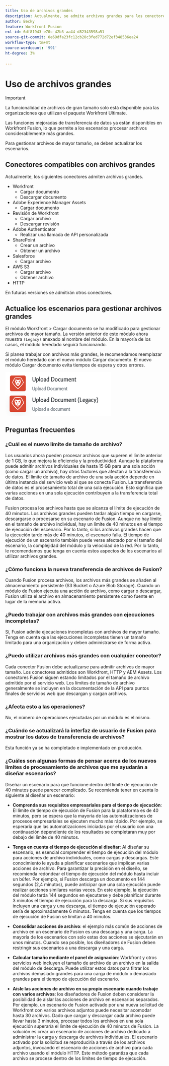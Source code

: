 ```yaml
---
title: Uso de archivos grandes
description: Actualmente, se admite archivos grandes para los conectores Workfront y HTTP.
author: Becky
feature: Workfront Fusion
exl-id: 6df81943-e70c-42b3-aa44-d82343598a51
source-git-commit: 0e69dfa23fc12cb20c3fed772d72ef348536ea24
workflow-type: tm+mt
source-wordcount: '991'
ht-degree: 3%

---
```


# Uso de archivos grandes

>[!IMPORTANT]
>
>La funcionalidad de archivos de gran tamaño solo está disponible para las organizaciones que utilizan el paquete Workfront Ultimate.

Las funciones mejoradas de transferencia de datos ya están disponibles en Workfront Fusion, lo que permite a los escenarios procesar archivos considerablemente más grandes.

Para gestionar archivos de mayor tamaño, se deben actualizar los escenarios.

## Conectores compatibles con archivos grandes

Actualmente, los siguientes conectores admiten archivos grandes.

* Workfront
   * Cargar documento
   * Descargar documento
* Adobe Experience Manager Assets
   * Cargar documento
* Revisión de Workfront
   * Cargar archivo
   * Descargar revisión
* Adobe Authenticator
   * Realizar una llamada de API personalizada
* SharePoint
   * Crear un archivo
   * Obtener un archivo
* Salesforce
   * Cargar archivo
* AWS S3
   * Cargar archivo
   * Obtener archivo
* HTTP

En futuras versiones se admitirán otros conectores.

## Actualice los escenarios para gestionar archivos grandes

El módulo Workfront > Cargar documento se ha modificado para gestionar archivos de mayor tamaño. La versión anterior de este módulo ahora muestra `(Legacy)` anexado al nombre del módulo. En la mayoría de los casos, el módulo heredado seguirá funcionando.

Si planea trabajar con archivos más grandes, le recomendamos reemplazar el módulo heredado con el nuevo módulo Cargar documento. El nuevo módulo Cargar documento evita tiempos de espera y otros errores.

![Subir documento](assets/new-upload-document.png)

## Preguntas frecuentes

### ¿Cuál es el nuevo límite de tamaño de archivo?

Los usuarios ahora pueden procesar archivos que superen el límite anterior de 1 GB, lo que mejora la eficiencia y la productividad.  Aunque la plataforma puede admitir archivos individuales de hasta 15 GB para una sola acción (como cargar un archivo), hay otros factores que afectan a la transferencia de datos. El límite de tamaño de archivo de una sola acción depende en última instancia del servicio web al que se conecta Fusion. La transferencia de datos es el procesamiento total de una sola ejecución. Esto significa que varias acciones en una sola ejecución contribuyen a la transferencia total de datos.

Fusion procesa los archivos hasta que se alcanza el límite de ejecución de 40 minutos. Los archivos grandes pueden tardar algún tiempo en cargarse, descargarse o procesarse en su escenario de Fusion. Aunque no hay límite en el tamaño de archivo individual, hay un límite de 40 minutos en el tiempo de ejecución del escenario. Por lo tanto, si los archivos grandes hacen que la ejecución tarde más de 40 minutos, el escenario falla. El tiempo de ejecución de un escenario también puede verse afectado por el tamaño del escenario, la complejidad del módulo y la velocidad de la red. Por lo tanto, le recomendamos que tenga en cuenta estos aspectos de los escenarios al utilizar archivos grandes.

### ¿Cómo funciona la nueva transferencia de archivos de Fusion?

Cuando Fusion procesa archivos, los archivos más grandes se añaden al almacenamiento persistente (S3 Bucket o Azure Blob Storage). Cuando un módulo de Fusion ejecuta una acción de archivo, como cargar o descargar, Fusion utiliza el archivo en almacenamiento persistente como fuente en lugar de la memoria activa.

### ¿Puedo trabajar con archivos más grandes con ejecuciones incompletas?

Sí, Fusion admite ejecuciones incompletas con archivos de mayor tamaño. Tenga en cuenta que las ejecuciones incompletas tienen un tamaño limitado para una organización y deben administrarse de forma activa.

### ¿Puedo utilizar archivos más grandes con cualquier conector?

Cada conector Fusion debe actualizarse para admitir archivos de mayor tamaño. Los conectores admitidos son Workfront, HTTP y AEM Assets. Los conectores Fusion siguen estando limitados por el tamaño de archivo admitido por el servicio web. Los límites de tamaño de archivo generalmente se incluyen en la documentación de la API para puntos finales de servicios web que descargan y cargan archivos.

### ¿Afecta esto a las operaciones?

No, el número de operaciones ejecutadas por un módulo es el mismo.

### ¿Cuándo se actualizará la interfaz de usuario de Fusion para mostrar los datos de transferencia de archivos?

Esta función ya se ha completado e implementado en producción.

### ¿Cuáles son algunas formas de pensar acerca de los nuevos límites de procesamiento de archivos que me ayudarán a diseñar escenarios?

Diseñar un escenario para que funcione dentro del límite de ejecución de 40 minutos puede parecer complicado. Se recomienda tener en cuenta lo siguiente al diseñar un escenario:

* **Comprenda sus requisitos empresariales para el tiempo de ejecución**: El límite de tiempo de ejecución de Fusion para la plataforma es de 40 minutos, pero se espera que la mayoría de las automatizaciones de procesos empresariales se ejecuten mucho más rápido. Por ejemplo, se esperaría que las automatizaciones iniciadas por el usuario con una continuación dependiente de los resultados se completaran muy por debajo del límite de 40 minutos.
* **Tenga en cuenta el tiempo de ejecución al diseñar**: Al diseñar su escenario, es esencial comprender el tiempo de ejecución del módulo para acciones de archivo individuales, como cargas y descargas. Este conocimiento le ayuda a planificar escenarios que implican varias acciones de archivo.  Para garantizar la precisión en el diseño, se recomienda redondear el tiempo de ejecución del módulo hasta incluir un búfer.
Por ejemplo, si Fusion descarga un documento en 144 segundos (2,4 minutos), puede anticipar que una sola ejecución puede realizar acciones similares varias veces. En este ejemplo, la ejecución del módulo tarda 144 segundos en ejecutarse y debe planificar durante 3 minutos el tiempo de ejecución para la descarga. Si sus requisitos incluyen una carga y una descarga, el tiempo de ejecución esperado sería de aproximadamente 6 minutos. Tenga en cuenta que los tiempos de ejecución de Fusion se limitan a 40 minutos.

* **Consolidar acciones de archivo**: el ejemplo más común de acciones de archivo en un escenario de Fusion es una descarga y una carga. La mayoría de los escenarios con solo estas dos acciones se ejecutarán en unos minutos. Cuando sea posible, los diseñadores de Fusion deben restringir sus escenarios a una descarga y una carga.

* **Calcular tamaño mediante el panel de asignación**: Workfront y otros servicios web incluyen el tamaño de archivo de un archivo en la salida del módulo de descarga. Puede utilizar estos datos para filtrar los archivos demasiado grandes para una carga de módulo o demasiado grandes para el tiempo de ejecución del escenario.

* **Aísle las acciones de archivo en su propio escenario cuando trabaje con varios archivos**: los diseñadores de Fusion deben considerar la posibilidad de aislar las acciones de archivo en escenarios separados. Por ejemplo, un escenario de Fusion activado por una nueva solicitud de Workfront con varios archivos adjuntos puede necesitar acomodar hasta 30 archivos. Dado que cargar y descargar cada archivo puede llevar hasta 3 minutos, procesar todos los archivos en una sola ejecución superaría el límite de ejecución de 40 minutos de Fusion. La solución es crear un escenario de acciones de archivo dedicado a administrar la carga y descarga de archivos individuales. El escenario activado por la solicitud se reproduciría a través de los archivos adjuntos, invocando el escenario de acciones de archivo para cada archivo usando el módulo HTTP. Este método garantiza que cada archivo se procese dentro de los límites de tiempo de ejecución.

<!--
## Connectors that do not support large files

Some Fusion connectors do not support large files. For these connectors, Fusion's total processing capacity for files is **1 GB**. 

This limit is based on a total memory cost. Every operation contributes to that cost. If a single file of 400 MB is downloaded and uploaded then the total cost to the file capacity would be 800 MB.

The following connectors do **not** support large files. 

* Archive
* Box
* Convert
* CSV
* Datastores
* Flow control
* FTP
* JSON
* JWT
* Markdown
* Math
* Microsoft Word templates
* MIME
* Microsoft SQL
* SFTP
* Adobe Acrobat Sign
* SOAP
* Tools
* XML

If a connector is not on this list, it does not support large files. For these connectors, Fusion's total processing capacity for files is **1 GB**. 

This limit is based on a total memory cost. Every operation contributes to that cost. If a single file of 400 MB is downloaded and uploaded then the total cost to the file capacity would be 800 MB.-->






<!--## Connectors that support large files

The following connectors support large files.

Workfront
HTTP
Webhooks
Salesforce
Microsoft Email
Workfront Proof
AEM Assets
Email
Slack
Jira
Microsoft Excel
SharePoint
Frame.io
Adobe PDF Services
Marketo
Azure Devops 
Google Email
Jira Server
Google Sheets
Microsoft OneDrive
ServiceNow 
AWS S3
Bynder
OneDrive Business
Adobe Authenticator
Google Drive
Microsoft Dynamics
Google Docs
NetSuite
Airtable
Azure AD
QuickBase 
Adobe Target
Adobe Campaign Classic
Microsoft Calendar
Workfront Planning
HubSpot CRM  
DropBox
Cloud Convert
Egnyte
Adobe Firefly
OpenAI / Chat GPT
Allocadia
Cvent
GitLab 
Google Team Drive
Google Calendar
Workfront SDL Managed Translation
Widen
Workfront Boards
Google Slides
Qualtrics
Microsoft Power BI
Adobe Photoshop
Anaplan
DocuSign 
MariaDB
Adobe Creative Cloud Libraries
Figma
AEM Forms
Datadog
GitHub 
Google Forms
Adobe I/O Events
Trello
Workday
Adobe Journey Optimizer
Adobe Lightroom


If a file is not on this list, it does not support large files. For these connectors, Fusion's total processing capacity for files is **1 GB**. 

This limit is based on a total memory cost. Every operation contributes to that cost. If a single file of 400 MB is downloaded and uploaded then the total cost to the file capacity would be 800 MB.

-->
